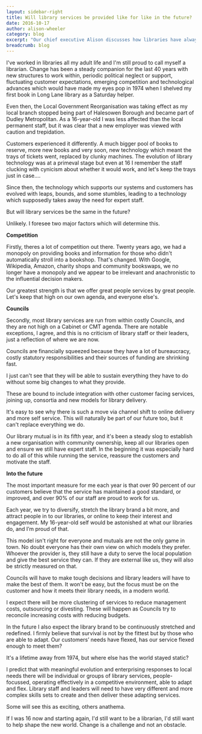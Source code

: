 ```yaml
---
layout: sidebar-right
title: Will library services be provided like for like in the future?
date: 2016-10-17
author: alison-wheeler
category: blog
excerpt: "Our chief executive Alison discusses how libraries have always been evolving."
breadcrumb: blog
---
```


I've worked in libraries all my adult life and I'm still proud to call myself a librarian. Change has been a steady companion for the last 40 years with new structures to work within, periodic political neglect or support, fluctuating customer expectations, emerging competition and technological advances which would have made my eyes pop in 1974 when I shelved my first book in Long Lane library as a Saturday helper.

Even then, the Local Government Reorganisation was taking effect as my local branch stopped being part of Halesowen Borough and became part of Dudley Metropolitan.  As a 16-year-old I was less affected than the local permanent staff, but it was clear that a new employer was viewed with caution and trepidation.

Customers experienced it differently.  A much bigger pool of books to reserve, more new books and very soon, new technology which meant the trays of tickets went, replaced by clunky machines.  The evolution of library technology was at a primeval stage but even at 16 I remember the staff clucking with cynicism about whether it would work, and let's keep the trays just in case....

Since then, the technology which supports our systems and customers has evolved with leaps, bounds, and some stumbles, leading to a technology which supposedly takes away the need for expert staff.  

But will library services be the same in the future?

Unlikely.  I foresee two major factors which will determine this.

**Competition**

Firstly, theres a lot of competition out there.  Twenty years ago, we had a monopoly on providing books and information for those who didn't automatically stroll into a bookshop.  That's changed.  With Google, Wikipedia, Amazon, charity shops and community bookswaps, we no longer have a monopoly and we appear to be irrelevant and anachronistic to the influential decision makers.

Our greatest strength is that we offer great people services by great people.  Let's keep that high on our own agenda, and everyone else's.

**Councils**

Secondly, most library services are run from within costly Councils, and they are not high on a Cabinet or CMT agenda.  There are notable exceptions, I agree, and this is no criticism of library staff or their leaders, just a reflection of where we are now.

Councils are financially squeezed because they have a lot of bureaucracy, costly statutory responsibilities and their sources of funding are shrinking fast.

I just can't see that they will be able to sustain everything they have to do without some big changes to what they provide.

These are bound to include integration with other customer facing services, joining up, consortia and new models for library delivery.

It's easy to see why there is such a move via channel shift to online delivery and more self service. This will naturally be part of our future too, but it can't replace everything we do.  

Our library mutual is in its fifth year, and it's been a steady slog to establish a new organisation with community ownership, keep all our libraries open and ensure we still have expert staff.  In the beginning it was especially hard to do all of this while running the service, reassure the customers and motivate the staff.

**Into the future**

The most important measure for me each year is that over 90 percent of our customers believe that the service has maintained a good standard, or improved, and over 90% of our staff are proud to work for us.

Each year, we try to diversify, stretch the library brand a bit more, and attract people in to our libraries, or online to keep their interest and engagement.  My 16-year-old self would be astonished at what our libraries do, and I’m proud of that.

This model isn't right for everyone and mutuals are not the only game in town. No doubt everyone has their own view on which models they prefer.  Whoever the provider is, they still have a duty to serve the local population and give the best service they can.  If they are external like us, they will also be strictly measured on that.

Councils will have to make tough decisions and library leaders will have to make the best of them. It won't be easy, but the focus must be on the customer and how it meets their library needs, in a modern world.

I expect there will be more clustering of services to reduce management costs, outsourcing or divesting.  These will happen as Councils try to reconcile increasing costs with reducing budgets.

In the future I also expect the library brand to be continuously stretched and redefined.  I firmly believe that survival is not by the fittest but by those who are able to adapt. Our customers’ needs have flexed, has our service flexed enough to meet them?

It's a lifetime away from 1974, but where else has the world stayed static?

I predict that with meaningful evolution and enterprising responses to local needs there will be individual or groups of library services, people-focussed, operating effectively in a competitive environment, able to adapt and flex. Library staff and leaders will need to have very different and more complex skills sets to create and then deliver these adapting services.

Some will see this as exciting, others anathema.

If I was 16 now and starting again, I'd still want to be a librarian, I'd still want to help shape the new world. Change is a challenge and not an obstacle.
